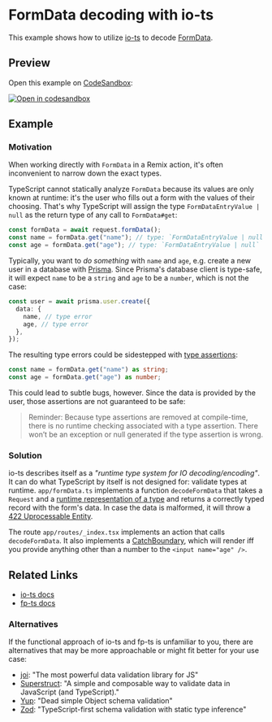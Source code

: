 # FormData decoding with io-ts

This example shows how to utilize [io-ts](https://gcanti.github.io/io-ts/) to decode [FormData](https://developer.mozilla.org/de/docs/Web/API/FormData).

## Preview

Open this example on [CodeSandbox](https://codesandbox.com):

[![Open in codesandbox](https://codesandbox.io/static/img/play-codesandbox.svg)](https://codesandbox.io/s/github/remix-run/examples/tree/main/io-ts-formdata-decoding)

## Example

### Motivation

When working directly with `FormData` in a Remix action, it's often inconvenient to narrow down the exact types.

TypeScript cannot statically analyze `FormData` because its values are only known at runtime: it's the user who fills out a form with the values of their choosing. That's why TypeScript will assign the type `FormDataEntryValue | null` as the return type of any call to `FormData#get`:

```typescript
const formData = await request.formData();
const name = formData.get("name"); // type: `FormDataEntryValue | null`
const age = formData.get("age"); // type: `FormDataEntryValue | null`
```

Typically, you want to _do something_ with `name` and `age`, e.g. create a new user in a database with [Prisma](https://www.prisma.io/). Since Prisma's database client is type-safe, it will expect `name` to be a `string` and `age` to be a `number`, which is not the case:

```typescript
const user = await prisma.user.create({
  data: {
    name, // type error
    age, // type error
  },
});
```

The resulting type errors could be sidestepped with [type assertions](https://www.typescriptlang.org/docs/handbook/2/everyday-types.html#type-assertions):

```typescript
const name = formData.get("name") as string;
const age = formData.get("age") as number;
```

This could lead to subtle bugs, however. Since the data is provided by the user,
those assertions are not guaranteed to be safe:

> Reminder: Because type assertions are removed at compile-time, there is no
> runtime checking associated with a type assertion. There won’t be an exception
> or null generated if the type assertion is wrong.

### Solution

io-ts describes itself as a _"runtime type system for IO decoding/encoding"_. It can do what TypeScript by itself is not designed for: validate types at runtime. `app/formData.ts` implements a function `decodeFormData` that takes a `Request` and a [runtime representation of a type](https://gcanti.github.io/io-ts/modules/index.ts.html#type) and returns a correctly typed record with the form's data. In case the data is malformed, it will throw a [422 Uprocessable Entity](https://developer.mozilla.org/en-US/docs/Web/HTTP/Status/422).

The route `app/routes/_index.tsx` implements an action that calls `decodeFormData`. It also implements a [CatchBoundary](https://remix.run/route/catch-boundary), which will render iff you provide anything other than a number to the `<input name="age" />`.

## Related Links

- [io-ts docs](https://gcanti.github.io/io-ts/)
- [fp-ts docs](https://gcanti.github.io/fp-ts/)

### Alternatives

If the functional approach of io-ts and fp-ts is unfamiliar to you, there are alternatives that may be more approachable or might fit better for your use case:

- [joi](https://github.com/sideway/joi): "The most powerful data validation library for JS"
- [Superstruct](https://github.com/ianstormtaylor/superstruct): "A simple and composable way to validate data in JavaScript (and TypeScript)."
- [Yup](https://github.com/jquense/yup): "Dead simple Object schema validation"
- [Zod](https://github.com/colinhacks/zod): "TypeScript-first schema validation with static type inference"
